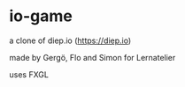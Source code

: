 # io-game
 a clone of diep.io (https://diep.io)

made by Gergö, Flo and Simon for Lernatelier

uses FXGL
